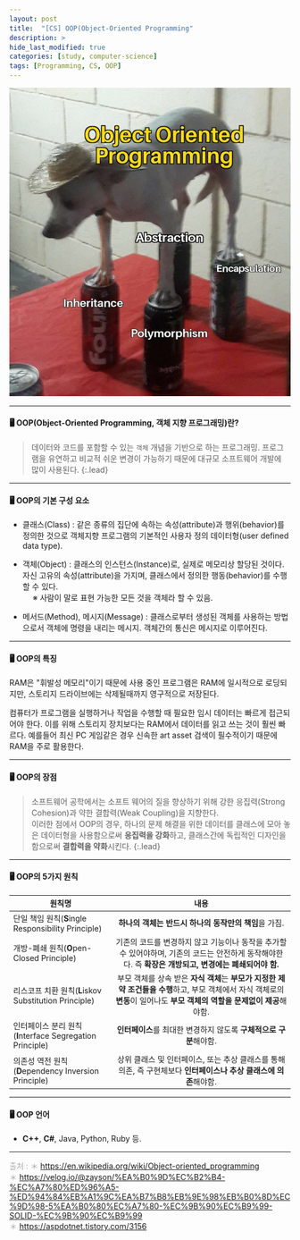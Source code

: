 ```yaml
---
layout: post
title:  "[CS] OOP(Object-Oriented Programming"
description: > 
hide_last_modified: true
categories: [study, computer-science]
tags: [Programming, CS, OOP]
---
```


<p align="center">
  <img src="../../../assets/img/blog/computer_science/oop.png">
</p>

-----

#### 🖥️ OOP(Object-Oriented Programming, 객체 지향 프로그래밍)란?

> 데이터와 코드를 포함할 수 있는 `객체` 개념을 기반으로 하는 프로그래밍.
프로그램을 유연하고 비교적 쉬운 변경이 가능하기 때문에 대규모 소프트웨어 개발에 많이 사용된다.
{:.lead}

-----

#### 🖥️ OOP의 기본 구성 요소

- 클래스(Class) : 같은 종류의 집단에 속하는 속성(attribute)과 행위(behavior)를 정의한 것으로 객체지향 프로그램의 기본적인 사용자 정의 데이터형(user defined data type). <br>

- 객체(Object) : 클래스의 인스턴스(Instance)로, 실제로 메모리상 할당된 것이다. 자신 고유의 속성(attribute)을 가지며, 클래스에서 정의한 행동(behavior)를 수행할 수 있다. <br>
&emsp; ※ 사람이 말로 표현 가능한 모든 것을 객체라 할 수 있음.

- 메서드(Method), 메시지(Message) : 클래스로부터 생성된 객체를 사용하는 방법으로서 객체에 명령을 내리는 메시지. 객체간의 통신은 메시지로 이루어진다.<br>

-----

#### 🖥️ OOP의 특징 

RAM은 "휘발성 메모리"이기 때문에 사용 중인 프로그램은 RAM에 일시적으로 로딩되지만, 스토리지 드라이브에는 삭제될때까지 영구적으로 저장된다.

컴퓨터가 프로그램을 실행하거나 작업을 수행할 때 필요한 임시 데이터는 빠르게 접근되어야 한다. 이를 위해 스토리지 장치보다는 RAM에서 데이터를 읽고 쓰는 것이 훨씬 빠르다. 예를들어 최신 PC 게임같은 경우 신속한 art asset 검색이 필수적이기 때문에 RAM을 주로 활용한다.

-----

#### 🖥️ OOP의 장점

> 소프트웨어 공학에서는 소프트 웨어의 질을 향상하기 위해 강한 응집력(Strong Cohesion)과 약한 결합력(Weak Coupling)을 지향한다.<br>
이러한 점에서 OOP의 경우, 하나의 문제 해결을 위한 데이터를 클래스에 모아 놓은 데이터형을 사용함으로써 **응집력을 강화**하고, 클래스간에 독립적인 디자인을 함으로써 **결합력을 약화**시킨다.
{:.lead}
-----

#### 🖥️ OOP의 5가지 원칙


| 원칙명      | 내용                           |
|------------|:-----------------------------:|
| 단일 책임 원칙(**S**ingle Responsibility Principle) | **하나의 객체는 반드시 하나의 동작만의 책임**을 가짐. |
| 개방-폐쇄 원칙(**O**pen-Closed Principle) | 기존의 코드를 변경하지 않고 기능이나 동작을 추가할 수 있어야하며, 기존의 코드는 안전하게 동작해야한다. 즉 **확장은 개방되고, 변경에는 폐쇄되어야 함.** |
| 리스코프 치환 원칙(**L**iskov Substitution Principle) | 부모 객체를 상속 받은 **자식 객체**는 **부모가 지정한 제약 조건들을 수행**하고, 부모 객체에서 자식 객체로의 **변동**이 일어나도 **부모 객체의 역할을 문제없이 제공**해야함. |
| 인터페이스 분리 원칙(**I**nterface Segregation Principle) | **인터페이스**를 최대한 변경하지 않도록 **구체적으로 구분**해야함. |
| 의존성 역전 원칙(**D**ependency Inversion Principle) | 상위 클래스 및 인터페이스, 또는 추상 클래스를 통해 의존, 즉 구현체보다 **인터페이스나 추상 클래스에 의존**해야함. |

-----

#### 🖥️ OOP 언어

- **C++**, **C#**, Java, Python, Ruby 등.

-----
<span style="color : darkgray;">출처 : 
＊ https://en.wikipedia.org/wiki/Object-oriented_programming <br>
＊ https://velog.io/@zayson/%EA%B0%9D%EC%B2%B4-%EC%A7%80%ED%96%A5-%ED%94%84%EB%A1%9C%EA%B7%B8%EB%9E%98%EB%B0%8D%EC%9D%98-5%EA%B0%80%EC%A7%80-%EC%9B%90%EC%B9%99-SOLID-%EC%9B%90%EC%B9%99 <br>
＊ https://aspdotnet.tistory.com/3156 <br>
</span>